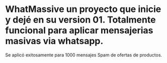 # WhatMassive un proyecto que inicie y dejé en su version 01. Totalmente funcional para aplicar mensajerias masivas via whatsapp. 
Se aplicó exitosamente para 1000 mensajes Spam de ofertas de productos.
